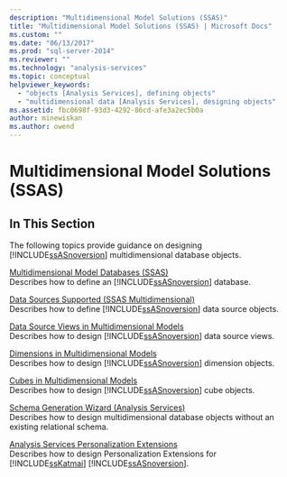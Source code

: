 ```yaml
---
description: "Multidimensional Model Solutions (SSAS)"
title: "Multidimensional Model Solutions (SSAS) | Microsoft Docs"
ms.custom: ""
ms.date: "06/13/2017"
ms.prod: "sql-server-2014"
ms.reviewer: ""
ms.technology: "analysis-services"
ms.topic: conceptual
helpviewer_keywords: 
  - "objects [Analysis Services], defining objects"
  - "multidimensional data [Analysis Services], designing objects"
ms.assetid: fbc0698f-93d3-4292-86cd-afe3a2ec5b0a
author: minewiskan
ms.author: owend
---
```

# Multidimensional Model Solutions (SSAS)
    
## In This Section  
 The following topics provide guidance on designing [!INCLUDE[ssASnoversion](../../includes/ssasnoversion-md.md)] multidimensional database objects.  
  
 [Multidimensional Model Databases &#40;SSAS&#41;](multidimensional-model-databases-ssas.md)  
 Describes how to define an [!INCLUDE[ssASnoversion](../../includes/ssasnoversion-md.md)] database.  
  
 [Data Sources Supported &#40;SSAS Multidimensional&#41;](supported-data-sources-ssas-multidimensional.md)  
 Describes how to define [!INCLUDE[ssASnoversion](../../includes/ssasnoversion-md.md)] data source objects.  
  
 [Data Source Views in Multidimensional Models](data-source-views-in-multidimensional-models.md)  
 Describes how to design [!INCLUDE[ssASnoversion](../../includes/ssasnoversion-md.md)] data source views.  
  
 [Dimensions in Multidimensional Models](dimensions-in-multidimensional-models.md)  
 Describes how to design [!INCLUDE[ssASnoversion](../../includes/ssasnoversion-md.md)] dimension objects.  
  
 [Cubes in Multidimensional Models](cubes-in-multidimensional-models.md)  
 Describes how to design [!INCLUDE[ssASnoversion](../../includes/ssasnoversion-md.md)] cube objects.  
  
 [Schema Generation Wizard &#40;Analysis Services&#41;](schema-generation-wizard-analysis-services.md)  
 Describes how to design multidimensional database objects without an existing relational schema.  
  
 [Analysis Services Personalization Extensions](extending-olap/analysis-services-personalization-extensions.md)  
 Describes how to design Personalization Extensions for [!INCLUDE[ssKatmai](../../includes/sskatmai-md.md)] [!INCLUDE[ssASnoversion](../../includes/ssasnoversion-md.md)].  
  
  

